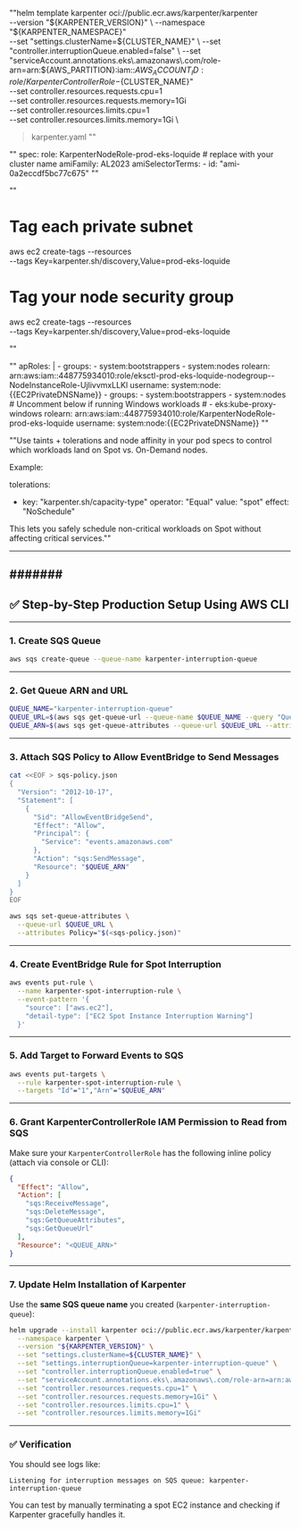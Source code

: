 ""helm template karpenter oci://public.ecr.aws/karpenter/karpenter \
  --version "${KARPENTER_VERSION}" \
  --namespace "${KARPENTER_NAMESPACE}" \
  --set "settings.clusterName=${CLUSTER_NAME}" \
  --set "controller.interruptionQueue.enabled=false" \
  --set "serviceAccount.annotations.eks\.amazonaws\.com/role-arn=arn:${AWS_PARTITION}:iam::${AWS_ACCOUNT_ID}:role/KarpenterControllerRole-${CLUSTER_NAME}" \
  --set controller.resources.requests.cpu=1 \
  --set controller.resources.requests.memory=1Gi \
  --set controller.resources.limits.cpu=1 \
  --set controller.resources.limits.memory=1Gi \
  > karpenter.yaml
""

""
spec:
  role: KarpenterNodeRole-prod-eks-loquide # replace with your cluster name
  amiFamily: AL2023
  amiSelectorTerms:
    - id: "ami-0a2eccdf5bc77c675"
""


""
# Tag each private subnet
aws ec2 create-tags --resources <subnet-id> \
  --tags Key=karpenter.sh/discovery,Value=prod-eks-loquide

# Tag your node security group
aws ec2 create-tags --resources <security-group-id> \
  --tags Key=karpenter.sh/discovery,Value=prod-eks-loquide

""

""
apRoles: |
    - groups:
      - system:bootstrappers
      - system:nodes
      rolearn: arn:aws:iam::448775934010:role/eksctl-prod-eks-loquide-nodegroup--NodeInstanceRole-UjlivvmxLLKl
      username: system:node:{{EC2PrivateDNSName}}
    - groups:
      - system:bootstrappers
      - system:nodes
      # Uncomment below if running Windows workloads
      # - eks:kube-proxy-windows
      rolearn: arn:aws:iam::448775934010:role/KarpenterNodeRole-prod-eks-loquide
      username: system:node:{{EC2PrivateDNSName}}
""



""Use taints + tolerations and node affinity in your pod specs to control which workloads land on Spot vs. On-Demand nodes.

Example:

tolerations:
  - key: "karpenter.sh/capacity-type"
    operator: "Equal"
    value: "spot"
    effect: "NoSchedule"

This lets you safely schedule non-critical workloads on Spot without affecting critical services.""


--------
#######
-------



## ✅ Step-by-Step Production Setup Using AWS CLI

---

### **1. Create SQS Queue**

```bash
aws sqs create-queue --queue-name karpenter-interruption-queue
```

---

### **2. Get Queue ARN and URL**

```bash
QUEUE_NAME="karpenter-interruption-queue"
QUEUE_URL=$(aws sqs get-queue-url --queue-name $QUEUE_NAME --query "QueueUrl" --output text)
QUEUE_ARN=$(aws sqs get-queue-attributes --queue-url $QUEUE_URL --attribute-name QueueArn --query "Attributes.QueueArn" --output text)
```

---

### **3. Attach SQS Policy to Allow EventBridge to Send Messages**

```bash
cat <<EOF > sqs-policy.json
{
  "Version": "2012-10-17",
  "Statement": [
    {
      "Sid": "AllowEventBridgeSend",
      "Effect": "Allow",
      "Principal": {
        "Service": "events.amazonaws.com"
      },
      "Action": "sqs:SendMessage",
      "Resource": "$QUEUE_ARN"
    }
  ]
}
EOF

aws sqs set-queue-attributes \
  --queue-url $QUEUE_URL \
  --attributes Policy="$(<sqs-policy.json)"
```

---

### **4. Create EventBridge Rule for Spot Interruption**

```bash
aws events put-rule \
  --name karpenter-spot-interruption-rule \
  --event-pattern '{
    "source": ["aws.ec2"],
    "detail-type": ["EC2 Spot Instance Interruption Warning"]
  }'
```

---

### **5. Add Target to Forward Events to SQS**

```bash
aws events put-targets \
  --rule karpenter-spot-interruption-rule \
  --targets "Id"="1","Arn"="$QUEUE_ARN"
```

---

### **6. Grant KarpenterControllerRole IAM Permission to Read from SQS**

Make sure your `KarpenterControllerRole` has the following inline policy (attach via console or CLI):

```json
{
  "Effect": "Allow",
  "Action": [
    "sqs:ReceiveMessage",
    "sqs:DeleteMessage",
    "sqs:GetQueueAttributes",
    "sqs:GetQueueUrl"
  ],
  "Resource": "<QUEUE_ARN>"
}
```

---

### **7. Update Helm Installation of Karpenter**

Use the **same SQS queue name** you created (`karpenter-interruption-queue`):

```bash
helm upgrade --install karpenter oci://public.ecr.aws/karpenter/karpenter \
  --namespace karpenter \
  --version "${KARPENTER_VERSION}" \
  --set "settings.clusterName=${CLUSTER_NAME}" \
  --set "settings.interruptionQueue=karpenter-interruption-queue" \
  --set "controller.interruptionQueue.enabled=true" \
  --set "serviceAccount.annotations.eks\.amazonaws\.com/role-arn=arn:aws:iam::${AWS_ACCOUNT_ID}:role/KarpenterControllerRole-${CLUSTER_NAME}" \
  --set "controller.resources.requests.cpu=1" \
  --set "controller.resources.requests.memory=1Gi" \
  --set "controller.resources.limits.cpu=1" \
  --set "controller.resources.limits.memory=1Gi"
```

---

### ✅ Verification

You should see logs like:

```
Listening for interruption messages on SQS queue: karpenter-interruption-queue
```

You can test by manually terminating a spot EC2 instance and checking if Karpenter gracefully handles it.

